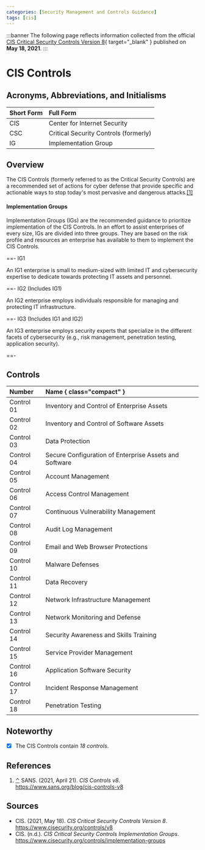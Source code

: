 ```yaml
---
categories: [Security Management and Controls Guidance]
tags: [cis]
---
```


:::banner
The following page reflects information collected from the official [CIS Critical Security Controls Version 8](https://www.cisecurity.org/controls/v8){ target="_blank" } published on **May 18, 2021**.
:::

# CIS Controls

## Acronyms, Abbreviations, and Initialisms

Short Form | Full Form
:--- | :---
CIS | Center for Internet Security
CSC | Critical Security Controls (formerly)
IG | Implementation Group

## Overview

<span id="rev1"></span>The CIS Controls (formerly referred to as the Critical Security Controls) are a recommended set of actions for cyber defense that provide specific and actionable ways to stop today's most pervasive and dangerous attacks.[[1]](#ref1)

#### Implementation Groups

Implementation Groups (IGs) are the recommended guidance to prioritize implementation of the CIS Controls. In an effort to assist enterprises of every size, IGs are divided into three groups. They are based on the risk profile and resources an enterprise has available to them to implement the CIS Controls.

==- IG1

An IG1 enterprise is small to medium-sized with limited IT and cybersecurity expertise to dedicate towards protecting IT assets and personnel.

==- IG2 (Includes IG1)

An IG2 enterprise employs individuals responsible for managing and protecting IT infrastructure.

==- IG3 (Includes IG1 and IG2)

An IG3 enterprise employs security experts that specialize in the different facets of cybersecurity (e.g., risk management, penetration testing, application security).

==-

## Controls

Number | Name { class="compact" }
:--- | :---
Control 01 | Inventory and Control of Enterprise Assets
Control 02 | Inventory and Control of Software Assets
Control 03 | Data Protection
Control 04 | Secure Configuration of Enterprise Assets and Software
Control 05 | Account Management
Control 06 | Access Control Management
Control 07 | Continuous Vulnerability Management
Control 08 | Audit Log Management
Control 09 | Email and Web Browser Protections
Control 10 | Malware Defenses
Control 11 | Data Recovery
Control 12 | Network Infrastructure Management
Control 13 | Network Monitoring and Defense
Control 14 | Security Awareness and Skills Training
Control 15 | Service Provider Management
Control 16 | Application Software Security
Control 17 | Incident Response Management
Control 18 | Penetration Testing

## Noteworthy

- [x] The CIS Controls contain *18 controls*.

## References

1. <span id="ref1"></span>[⌃](#rev1) SANS. (2021, April 21). *CIS Controls v8*. https://www.sans.org/blog/cis-controls-v8

## Sources

- CIS. (2021, May 18). *CIS Critical Security Controls Version 8*. https://www.cisecurity.org/controls/v8
- CIS. (n.d.). *CIS Critical Security Controls Implementation Groups*. https://www.cisecurity.org/controls/implementation-groups